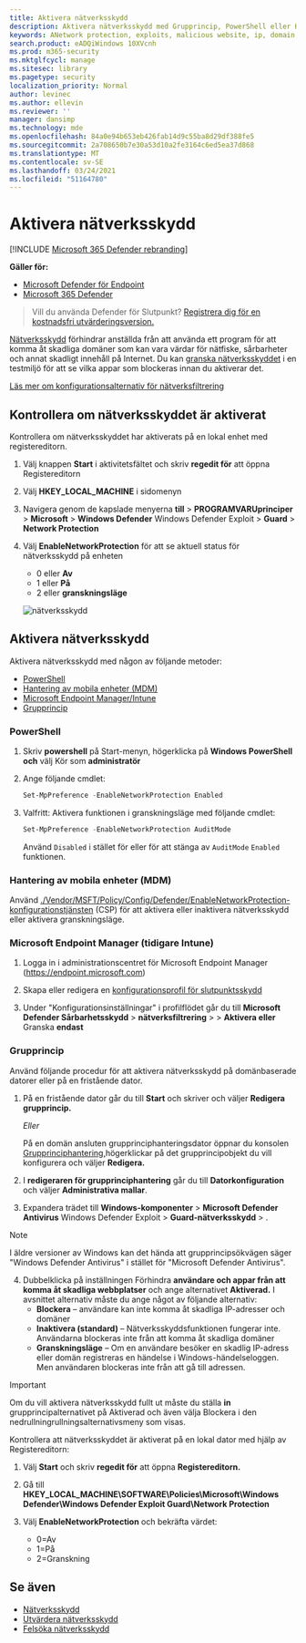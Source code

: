 ```yaml
---
title: Aktivera nätverksskydd
description: Aktivera nätverksskydd med Grupprincip, PowerShell eller Hantering av mobila enheter och Konfigurationshanteraren.
keywords: ANetwork protection, exploits, malicious website, ip, domain, domains, enable, turn on
search.product: eADQiWindows 10XVcnh
ms.prod: m365-security
ms.mktglfcycl: manage
ms.sitesec: library
ms.pagetype: security
localization_priority: Normal
author: levinec
ms.author: ellevin
ms.reviewer: ''
manager: dansimp
ms.technology: mde
ms.openlocfilehash: 84a0e94b653eb426fab14d9c55ba8d29df388fe5
ms.sourcegitcommit: 2a708650b7e30a53d10a2fe3164c6ed5ea37d868
ms.translationtype: MT
ms.contentlocale: sv-SE
ms.lasthandoff: 03/24/2021
ms.locfileid: "51164780"
---
```

# <a name="turn-on-network-protection"></a>Aktivera nätverksskydd

[!INCLUDE [Microsoft 365 Defender rebranding](../../includes/microsoft-defender.md)]

**Gäller för:**
- [Microsoft Defender för Endpoint](https://go.microsoft.com/fwlink/p/?linkid=2154037)
- [Microsoft 365 Defender](https://go.microsoft.com/fwlink/?linkid=2118804)

>Vill du använda Defender för Slutpunkt? [Registrera dig för en kostnadsfri utvärderingsversion.](https://www.microsoft.com/microsoft-365/windows/microsoft-defender-atp?ocid=docs-wdatp-assignaccess-abovefoldlink)

[Nätverksskydd](network-protection.md) förhindrar anställda från att använda ett program för att komma åt skadliga domäner som kan vara värdar för nätfiske, sårbarheter och annat skadligt innehåll på Internet. Du kan [granska nätverksskyddet](evaluate-network-protection.md) i en testmiljö för att se vilka appar som blockeras innan du aktiverar det.

[Läs mer om konfigurationsalternativ för nätverksfiltrering](https://docs.microsoft.com/mem/intune/protect/endpoint-protection-windows-10#network-filtering)

## <a name="check-if-network-protection-is-enabled"></a>Kontrollera om nätverksskyddet är aktiverat

Kontrollera om nätverksskyddet har aktiverats på en lokal enhet med registereditorn.

1. Välj knappen **Start** i aktivitetsfältet och skriv **regedit för** att öppna Registereditorn
1. Välj **HKEY_LOCAL_MACHINE** i sidomenyn
1. Navigera genom de kapslade menyerna **till**  >  **PROGRAMVARUprinciper**  >  **Microsoft**  >  **Windows Defender** Windows Defender Exploit  >  **Guard**  >  **Network Protection**
1. Välj **EnableNetworkProtection** för att se aktuell status för nätverksskydd på enheten

    * 0 eller **Av**
    * 1 eller **På**
    * 2 eller **granskningsläge**
    
    ![nätverksskydd](https://user-images.githubusercontent.com/3296790/95341270-b738b280-08d3-11eb-84a0-16abb140c9fd.PNG)

## <a name="enable-network-protection"></a>Aktivera nätverksskydd

Aktivera nätverksskydd med någon av följande metoder:

* [PowerShell](#powershell)
* [Hantering av mobila enheter (MDM)](#mobile-device-management-mdm)
* [Microsoft Endpoint Manager/Intune](#microsoft-endpoint-manager-formerly-intune)
* [Grupprincip](#group-policy)

### <a name="powershell"></a>PowerShell

1. Skriv **powershell** på Start-menyn, högerklicka på **Windows PowerShell och** välj Kör som **administratör**
2. Ange följande cmdlet:

    ```PowerShell
    Set-MpPreference -EnableNetworkProtection Enabled
    ```

3. Valfritt: Aktivera funktionen i granskningsläge med följande cmdlet:

    ```PowerShell
    Set-MpPreference -EnableNetworkProtection AuditMode
    ```

    Använd `Disabled` i stället för eller för att stänga av `AuditMode` `Enabled` funktionen.

### <a name="mobile-device-management-mdm"></a>Hantering av mobila enheter (MDM)

Använd [./Vendor/MSFT/Policy/Config/Defender/EnableNetworkProtection-konfigurationstjänsten](https://docs.microsoft.com/windows/client-management/mdm/policy-csp-defender#defender-enablenetworkprotection) (CSP) för att aktivera eller inaktivera nätverksskydd eller aktivera granskningsläge.

### <a name="microsoft-endpoint-manager-formerly-intune"></a>Microsoft Endpoint Manager (tidigare Intune)

1. Logga in i administrationscentret för Microsoft Endpoint Manager (https://endpoint.microsoft.com)

2. Skapa eller redigera en [konfigurationsprofil för slutpunktsskydd](https://docs.microsoft.com/mem/intune/protect/endpoint-protection-configure)

3. Under "Konfigurationsinställningar" i profilflödet går du till **Microsoft Defender Sårbarhetsskydd**  >  **nätverksfiltrering**  >    >  **Aktivera eller** Granska **endast**

### <a name="group-policy"></a>Grupprincip

Använd följande procedur för att aktivera nätverksskydd på domänbaserade datorer eller på en fristående dator.

1. På en fristående dator går du till **Start** och skriver och väljer **Redigera grupprincip.**

    *Eller*

    På en domän ansluten grupprinciphanteringsdator öppnar du konsolen [Grupprinciphantering,](https://technet.microsoft.com/library/cc731212.aspx)högerklickar på det grupprincipobjekt du vill konfigurera och väljer **Redigera.**

2. I **redigeraren för grupprinciphantering** går du till **Datorkonfiguration** och väljer **Administrativa mallar**.

3. Expandera trädet till **Windows-komponenter**  >  **Microsoft Defender Antivirus** Windows Defender Exploit  >  **Guard-nätverksskydd**  >  .

> [!NOTE]
> I äldre versioner av Windows kan det hända att grupprincipsökvägen säger "Windows Defender Antivirus" i stället för "Microsoft Defender Antivirus".

4. Dubbelklicka på inställningen Förhindra **användare och appar från att komma åt skadliga webbplatser** och ange alternativet **Aktiverad.** I avsnittet alternativ måste du ange något av följande alternativ:
    * **Blockera** – användare kan inte komma åt skadliga IP-adresser och domäner
    * **Inaktivera (standard)** – Nätverksskyddsfunktionen fungerar inte. Användarna blockeras inte från att komma åt skadliga domäner
    * **Granskningsläge** – Om en användare besöker en skadlig IP-adress eller domän registreras en händelse i Windows-händelseloggen. Men användaren blockeras inte från att gå till adressen.

> [!IMPORTANT]
> Om du vill aktivera nätverksskydd fullt ut  måste du ställa **in** grupprincipalternativet på Aktiverad och även välja Blockera i den nedrullningrullningsalternativsmeny som visas.

Kontrollera att nätverksskyddet är aktiverat på en lokal dator med hjälp av Registereditorn:

1. Välj **Start** och skriv **regedit för** att öppna **Registereditorn.**

2. Gå till **HKEY_LOCAL_MACHINE\SOFTWARE\Policies\Microsoft\Windows Defender\Windows Defender Exploit Guard\Network Protection**

3. Välj **EnableNetworkProtection** och bekräfta värdet:
   * 0=Av
   * 1=På
   * 2=Granskning

## <a name="see-also"></a>Se även

* [Nätverksskydd](network-protection.md)
* [Utvärdera nätverksskydd](evaluate-network-protection.md)
* [Felsöka nätverksskydd](troubleshoot-np.md)
